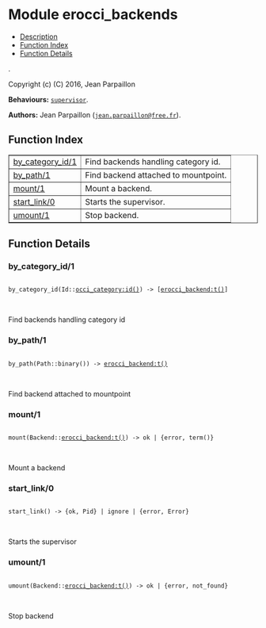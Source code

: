 

# Module erocci_backends #
* [Description](#description)
* [Function Index](#index)
* [Function Details](#functions)

.

Copyright (c) (C) 2016, Jean Parpaillon

__Behaviours:__ [`supervisor`](supervisor.md).

__Authors:__ Jean Parpaillon ([`jean.parpaillon@free.fr`](mailto:jean.parpaillon@free.fr)).

<a name="index"></a>

## Function Index ##


<table width="100%" border="1" cellspacing="0" cellpadding="2" summary="function index"><tr><td valign="top"><a href="#by_category_id-1">by_category_id/1</a></td><td>Find backends handling category id.</td></tr><tr><td valign="top"><a href="#by_path-1">by_path/1</a></td><td>Find backend attached to mountpoint.</td></tr><tr><td valign="top"><a href="#mount-1">mount/1</a></td><td>Mount a backend.</td></tr><tr><td valign="top"><a href="#start_link-0">start_link/0</a></td><td>
Starts the supervisor.</td></tr><tr><td valign="top"><a href="#umount-1">umount/1</a></td><td>Stop backend.</td></tr></table>


<a name="functions"></a>

## Function Details ##

<a name="by_category_id-1"></a>

### by_category_id/1 ###

<pre><code>
by_category_id(Id::<a href="occi_category.md#type-id">occi_category:id()</a>) -&gt; [<a href="erocci_backend.md#type-t">erocci_backend:t()</a>]
</code></pre>
<br />

Find backends handling category id

<a name="by_path-1"></a>

### by_path/1 ###

<pre><code>
by_path(Path::binary()) -&gt; <a href="erocci_backend.md#type-t">erocci_backend:t()</a>
</code></pre>
<br />

Find backend attached to mountpoint

<a name="mount-1"></a>

### mount/1 ###

<pre><code>
mount(Backend::<a href="erocci_backend.md#type-t">erocci_backend:t()</a>) -&gt; ok | {error, term()}
</code></pre>
<br />

Mount a backend

<a name="start_link-0"></a>

### start_link/0 ###

<pre><code>
start_link() -&gt; {ok, Pid} | ignore | {error, Error}
</code></pre>
<br />

Starts the supervisor

<a name="umount-1"></a>

### umount/1 ###

<pre><code>
umount(Backend::<a href="erocci_backend.md#type-t">erocci_backend:t()</a>) -&gt; ok | {error, not_found}
</code></pre>
<br />

Stop backend

